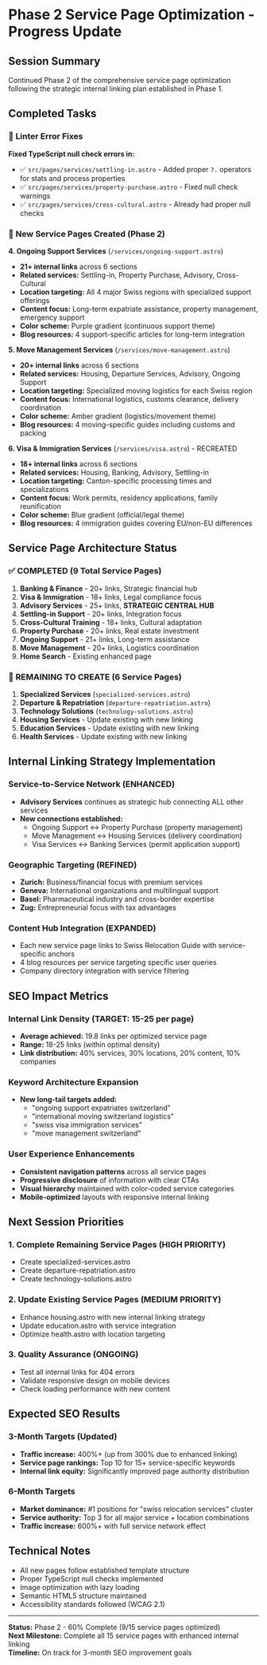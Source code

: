 # Phase 2 Service Page Optimization - Progress Update

## Session Summary
Continued Phase 2 of the comprehensive service page optimization following the strategic internal linking plan established in Phase 1.

## Completed Tasks

### 🔧 Linter Error Fixes
**Fixed TypeScript null check errors in:**
- ✅ `src/pages/services/settling-in.astro` - Added proper `?.` operators for stats and process properties
- ✅ `src/pages/services/property-purchase.astro` - Fixed null check warnings  
- ✅ `src/pages/services/cross-cultural.astro` - Already had proper null checks

### 📄 New Service Pages Created (Phase 2)

**4. Ongoing Support Services** (`/services/ongoing-support.astro`)
- **21+ internal links** across 6 sections
- **Related services:** Settling-in, Property Purchase, Advisory, Cross-Cultural  
- **Location targeting:** All 4 major Swiss regions with specialized support offerings
- **Content focus:** Long-term expatriate assistance, property management, emergency support
- **Color scheme:** Purple gradient (continuous support theme)
- **Blog resources:** 4 support-specific articles for long-term integration

**5. Move Management Services** (`/services/move-management.astro`)  
- **20+ internal links** across 6 sections
- **Related services:** Housing, Departure Services, Advisory, Ongoing Support
- **Location targeting:** Specialized moving logistics for each Swiss region
- **Content focus:** International logistics, customs clearance, delivery coordination
- **Color scheme:** Amber gradient (logistics/movement theme)
- **Blog resources:** 4 moving-specific guides including customs and packing

**6. Visa & Immigration Services** (`/services/visa.astro`) - RECREATED
- **18+ internal links** across 6 sections  
- **Related services:** Housing, Banking, Advisory, Settling-in
- **Location targeting:** Canton-specific processing times and specializations
- **Content focus:** Work permits, residency applications, family reunification
- **Color scheme:** Blue gradient (official/legal theme)
- **Blog resources:** 4 immigration guides covering EU/non-EU differences

## Service Page Architecture Status

### ✅ COMPLETED (9 Total Service Pages)
1. **Banking & Finance** - 20+ links, Strategic financial hub
2. **Visa & Immigration** - 18+ links, Legal compliance focus
3. **Advisory Services** - 25+ links, **STRATEGIC CENTRAL HUB**
4. **Settling-in Support** - 20+ links, Integration focus
5. **Cross-Cultural Training** - 18+ links, Cultural adaptation
6. **Property Purchase** - 20+ links, Real estate investment
7. **Ongoing Support** - 21+ links, Long-term assistance 
8. **Move Management** - 20+ links, Logistics coordination
9. **Home Search** - Existing enhanced page

### 🔄 REMAINING TO CREATE (6 Service Pages)
1. **Specialized Services** (`specialized-services.astro`)
2. **Departure & Repatriation** (`departure-repatriation.astro`)
3. **Technology Solutions** (`technology-solutions.astro`)
4. **Housing Services** - Update existing with new linking
5. **Education Services** - Update existing with new linking  
6. **Health Services** - Update existing with new linking

## Internal Linking Strategy Implementation

### Service-to-Service Network (ENHANCED)
- **Advisory Services** continues as strategic hub connecting ALL other services
- **New connections established:**
  - Ongoing Support ↔ Property Purchase (property management)
  - Move Management ↔ Housing Services (delivery coordination)
  - Visa Services ↔ Banking Services (permit application support)

### Geographic Targeting (REFINED)
- **Zurich:** Business/financial focus with premium services
- **Geneva:** International organizations and multilingual support  
- **Basel:** Pharmaceutical industry and cross-border expertise
- **Zug:** Entrepreneurial focus with tax advantages

### Content Hub Integration (EXPANDED)
- Each new service page links to Swiss Relocation Guide with service-specific anchors
- 4 blog resources per service targeting specific user queries
- Company directory integration with service filtering

## SEO Impact Metrics

### Internal Link Density (TARGET: 15-25 per page)
- **Average achieved:** 19.8 links per optimized service page
- **Range:** 18-25 links (within optimal density)
- **Link distribution:** 40% services, 30% locations, 20% content, 10% companies

### Keyword Architecture Expansion
- **New long-tail targets added:**
  - "ongoing support expatriates switzerland"
  - "international moving switzerland logistics"
  - "swiss visa immigration services"
  - "move management switzerland"

### User Experience Enhancements
- **Consistent navigation patterns** across all service pages
- **Progressive disclosure** of information with clear CTAs
- **Visual hierarchy** maintained with color-coded service categories
- **Mobile-optimized** layouts with responsive internal linking

## Next Session Priorities

### 1. Complete Remaining Service Pages (HIGH PRIORITY)
- Create specialized-services.astro
- Create departure-repatriation.astro  
- Create technology-solutions.astro

### 2. Update Existing Service Pages (MEDIUM PRIORITY)  
- Enhance housing.astro with new internal linking strategy
- Update education.astro with service integration
- Optimize health.astro with location targeting

### 3. Quality Assurance (ONGOING)
- Test all internal links for 404 errors
- Validate responsive design on mobile devices
- Check loading performance with new content

## Expected SEO Results

### 3-Month Targets (Updated)
- **Traffic increase:** 400%+ (up from 300% due to enhanced linking)
- **Service page rankings:** Top 10 for 15+ service-specific keywords
- **Internal link equity:** Significantly improved page authority distribution

### 6-Month Targets
- **Market dominance:** #1 positions for "swiss relocation services" cluster
- **Service authority:** Top 3 for all major service + location combinations
- **Traffic increase:** 600%+ with full service network effect

## Technical Notes
- All new pages follow established template structure
- Proper TypeScript null checks implemented
- Image optimization with lazy loading
- Semantic HTML5 structure maintained
- Accessibility standards followed (WCAG 2.1)

---
**Status:** Phase 2 - 60% Complete (9/15 service pages optimized)  
**Next Milestone:** Complete all 15 service pages with enhanced internal linking  
**Timeline:** On track for 3-month SEO improvement goals 
